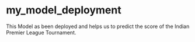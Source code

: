 # my_model_deployment
This Model as been deployed and helps us to predict the score of the Indian Premier League Tournament.
